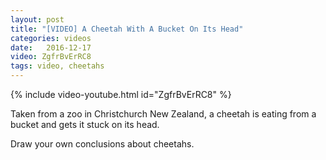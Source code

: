 ```yaml
---
layout: post
title: "[VIDEO] A Cheetah With A Bucket On Its Head"
categories: videos
date:   2016-12-17
video: ZgfrBvErRC8
tags: video, cheetahs
---
```


{% include video-youtube.html id="ZgfrBvErRC8" %}
<br/>

Taken from a zoo in Christchurch New Zealand, a cheetah is eating from a bucket and gets it stuck on its head.

Draw your own conclusions about cheetahs.


